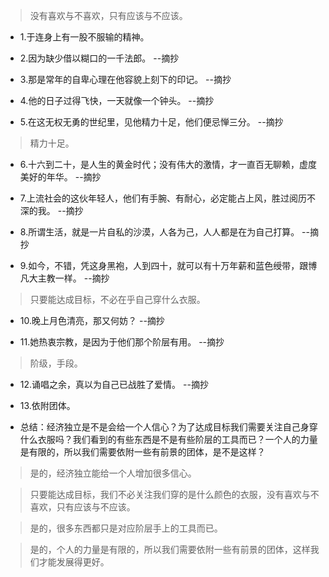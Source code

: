 >没有喜欢与不喜欢，只有应该与不应该。

- 1.于连身上有一股不服输的精神。

- 2.因为缺少借以糊口的一千法郎。 --摘抄

- 3.那是常年的自卑心理在他容貌上刻下的印记。 --摘抄

- 4.他的日子过得飞快，一天就像一个钟头。 --摘抄

- 5.在这无权无勇的世纪里，见他精力十足，他们便忌惮三分。 --摘抄

>精力十足。

- 6.十六到二十，是人生的黄金时代；没有伟大的激情，才一直百无聊赖，虚度美好的年华。 --摘抄

- 7.上流社会的这伙年轻人，他们有手腕、有耐心，必定能占上风，胜过阅历不深的我。 --摘抄

- 8.所谓生活，就是一片自私的沙漠，人各为己，人人都是在为自己打算。 --摘抄

- 9.如今，不错，凭这身黑袍，人到四十，就可以有十万年薪和蓝色绶带，跟博凡大主教一样。 --摘抄

>只要能达成目标，不必在乎自己穿什么衣服。

- 10.晚上月色清亮，那又何妨？ --摘抄

- 11.她热衷宗教，是因为于他们那个阶层有用。 --摘抄

>阶级，手段。

- 12.诵唱之余，真以为自己已战胜了爱情。 --摘抄

- 13.依附团体。

- 总结：经济独立是不是会给一个人信心？为了达成目标我们需要关注自己身穿什么衣服吗？我们看到的有些东西是不是有些阶层的工具而已？一个人的力量是有限的，所以我们需要依附一些有前景的团体，是不是这样？

>是的，经济独立能给一个人增加很多信心。

>只要能达成目标，我们不必关注我们穿的是什么颜色的衣服，没有喜欢与不喜欢，只有应该与不应该。

>是的，很多东西都只是对应阶层手上的工具而已。

>是的，个人的力量是有限的，所以我们需要依附一些有前景的团体，这样我们才能发展得更好。
